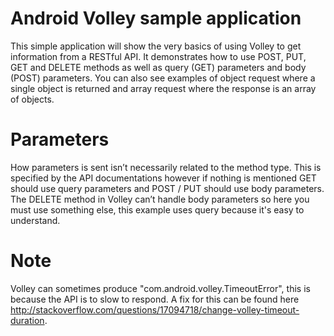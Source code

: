 # Android Volley sample application
This simple application will show the very basics of using Volley to get information from a RESTful API. It demonstrates how to use POST, PUT, GET and DELETE methods as well as query (GET) parameters and body (POST) parameters. You can also see examples of object request where a single object is returned and array request where the response is an array of objects.


# Parameters
How parameters is sent isn’t necessarily related to the method type. This is specified by the API documentations however if nothing is mentioned GET should use query parameters and POST / PUT should use body parameters. The DELETE method in Volley can’t handle body parameters so here you must use something else, this example uses query because it's easy to understand.

# Note
Volley can sometimes produce "com.android.volley.TimeoutError", this is because the API is to slow to respond. A fix for this can be found here http://stackoverflow.com/questions/17094718/change-volley-timeout-duration.
